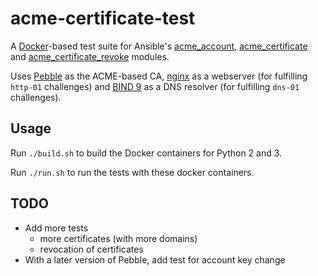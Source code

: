 # acme-certificate-test

A [Docker](https://en.wikipedia.org/wiki/Docker_(software))-based test suite for Ansible's [acme_account](https://docs.ansible.com/ansible/devel/modules/acme_account_module.html), [acme_certificate](https://docs.ansible.com/ansible/devel/modules/acme_certificate_module.html) and [acme_certificate_revoke](https://docs.ansible.com/ansible/devel/modules/acme_certificate_revoke_module.html) modules.

Uses [Pebble](https://github.com/letsencrypt/Pebble) as the ACME-based CA, [nginx](https://nginx.org/) as a webserver (for fulfilling `http-01` challenges) and [BIND 9](https://www.isc.org/downloads/bind/) as a DNS resolver (for fulfilling `dns-01` challenges).

## Usage

Run `./build.sh` to build the Docker containers for Python 2 and 3.

Run `./run.sh` to run the tests with these docker containers.

## TODO

- Add more tests
  - more certificates (with more domains)
  - revocation of certificates
- With a later version of Pebble, add test for account key change
